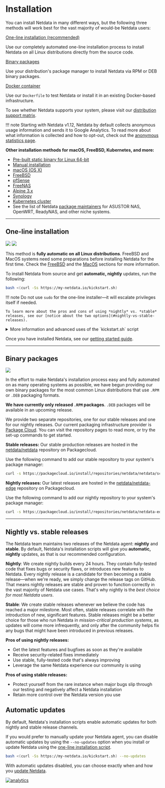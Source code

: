 # Installation

You can install Netdata in many different ways, but the following three methods will work best for the vast majority of would-be Netdata users:

<div class="install-nav-buttons">

  <div>
    <div class="inner">
      <a class="nav-button" href="#one-line-installation">One-line installation (recommended)</a>
      <p>Use our completely automated one-line installation process to install Netdata on all Linux distributions directly from the source code.</p>
    </div>
  </div>
  <div>
    <a class="nav-button" href="#binary-packages">Binary packages</a>
    <p>Use your distribution's package manager to install Netdata via RPM or DEB binary packages.</p>

  </div>
  <div>
    <a class="nav-button" href="../docker/">Docker container</a>
    <p>Use our <code>Dockerfile</code> to test Netdata or install it in an existing Docker-based infrastructure.</p>
  </div>

</div>

To see whether Netdata supports your system, please visit our [distribution support matrix](../../packaging/DISTRIBUTIONS.md).

!!! note
    Starting with Netdata v1.12, Netdata by default collects anonymous usage information and sends it to Google Analytics. To read more about what information is collected and how to opt-out, check out the [anonymous statistics page](../../docs/anonymous-statistics.md).

**Other installation methods for macOS, FreeBSD, Kubernetes, and more:** 

- [Pre-built static binary for Linux 64-bit](OTHERS.md#pre-built-static-binary-for-linux-64-bit)
- [Manual installation](MANUAL-INSTALLATION.md)
- [macOS (OS X)](OTHERS.md#macos)
- [FreeBSD](OTHERS.md#freebsd)
- [pfSense](OTHERS.md#pfsense)
- [FreeNAS](OTHERS.md#freenas)
- [Alpine 3.x](OTHERS.md#alpine-3-x)
- [Synology](OTHERS.md#synology)
- [Kubernetes cluster](https://github.com/netdata/helmchart#netdata-helm-chart-for-kubernetes-deployments)
- See the list of Netdata [package maintainers](../maintainers) for ASUSTOR NAS, OpenWRT, ReadyNAS, and other niche systems.

---

## One-line installation

![](https://registry.my-netdata.io/api/v1/badge.svg?chart=web_log_nginx.requests_per_url&options=unaligned&dimensions=kickstart&group=sum&after=-3600&label=last+hour&units=installations&value_color=orange&precision=0) ![](https://registry.my-netdata.io/api/v1/badge.svg?chart=web_log_nginx.requests_per_url&options=unaligned&dimensions=kickstart&group=sum&after=-86400&label=today&units=installations&precision=0)

This method is **fully automatic on all Linux distributions**. FreeBSD and MacOS systems need some preparations before installing Netdata for the first time. Check the [FreeBSD](OTHERS.md#freebsd) and the [MacOS](OTHERS.md#macos) sections for more information.

To install Netdata from source and get **automatic, nightly** updates, run the following:

```bash
bash <(curl -Ss https://my-netdata.io/kickstart.sh)
```

!!! note
    Do not use `sudo` for the one-line installer—it will escalate privileges itself if needed.

    To learn more about the pros and cons of using *nightly* vs. *stable* releases, see our [notice about the two options](#nightly-vs-stable-releases).

<details markdown="1"><summary>More information and advanced uses of the `kickstart.sh` script</summary>

**What `kickstart.sh` does:**

The `kickstart.sh` script:

- Detects the Linux distro and installs the required system packages for building Netdata after asking for confirmation
- Downloads the latest Netdata source tree to `/usr/src/netdata.git`
- Installs Netdata by running `./netdata-installer.sh` from the source tree
- Installs `netdata-updater.sh` to `cron.daily`, so your Netdata installation will be updated daily
- Outputs details about whether the installation succeeded or failed.

**Available options:**

You can customize your Netdata installation by passing options from `kickstart.sh` to `netdata-installer.sh`. With these options you can change the installation directory, enable/disable automatic updates, choose between the nightly (default) or stable channel, enable/disable plugins, and much more. For a full list of options, see the [`netdata-installer.sh` script](https://github.com/netdata/netdata/netdata-installer.sh#L149-L177).

Here are a few popular options:

- `--stable-channel`: Automatically update only on the release of new major versions.
- `--no-updates`: Prevent automatic updates of any kind.
- `--dont-wait`: Enable automated installs by not prompting for permission to install any required packages.
- `--dont-start-it`: Prevent the installer from starting Netdata automatically.

Here's an example of how to pass a few options through `kickstart.sh`:

```bash
bash <(curl -Ss https://my-netdata.io/kickstart.sh) --dont-wait --dont-start-it --stable-channel
```

**Verify the script's integrity:**

Verify the integrity of the script with this:

```bash
[ "8a2b054081a108dff915994ce77f2f2d" = "$(curl -Ss https://my-netdata.io/kickstart.sh | md5sum | cut -d ' ' -f 1)" ] && echo "OK, VALID" || echo "FAILED, INVALID"
```

This command will output `OK, VALID` to confirm that the script is intact and has not been tampered with.

</details>

Once you have installed Netdata, see our [getting started guide](../../docs/GettingStarted.md).

---

## Binary packages 
![](https://raw.githubusercontent.com/netdata/netdata/master/web/gui/images/packaging-beta-tag.svg?sanitize=true)

In the effort to make Netdata's installation process easy and fully automated on as many operating systems as possible, we have begun providing our own binary packages for the most common Linux distributions that use `.RPM` or `.DEB` packaging formats.

**We have currently only released `.RPM` packages**. `.DEB` packages will be available in an upcoming release. 

We provide two separate repositories, one for our stable releases and one for our nightly releases. Our current packaging infrastructure provider is [Package Cloud](https://packagecloud.io). You can visit the repository pages to read more, or try the set-up commands to get started.

**Stable releases:** Our stable production releases are hosted in the [netdata/netdata](https://packagecloud.io/netdata/netdata) repository on Packagecloud.

Use the following command to add our stable repository to your system's package manager:

```bash
curl -s https://packagecloud.io/install/repositories/netdata/netdata/script.rpm.sh | sudo bash
```

**Nightly releases:** Our latest releases are hosted in the [netdata/netdata-edge](https://packagecloud.io/netdata/netdata-edge) repository on Packagecloud.

Use the following command to add our nightly repository to your system's package manager:

```bash
curl -s https://packagecloud.io/install/repositories/netdata/netdata-edge/script.rpm.sh | sudo bash
```

---

## Nightly vs. stable releases

The Netdata team maintains two releases of the Netdata agent: **nightly** and **stable**. By default, Netdata's installation scripts will give you **automatic, nightly** updates, as that is our recommended configuration.

**Nightly**: We create nightly builds every 24 hours. They contain fully-tested code that fixes bugs or security flaws, or introduces new features to Netdata. Every nightly release is a candidate for then becoming a stable release—when we're ready, we simply change the release tags on GitHub. That means nightly releases are stable and proven to function correctly in the vast majority of Netdata use cases. That's why nightly is the *best choice for most Netdata users*.

**Stable**: We create stable releases whenever we believe the code has reached a major milestone. Most often, stable releases correlate with the introduction of new, significant features. Stable releases might be a better choice for those who run Netdata in *mission-critical production systems*, as updates will come more infrequently, and only after the community helps fix any bugs that might have been introduced in previous releases.

**Pros of using nightly releases:**

  - Get the latest features and bugfixes as soon as they're available
  - Receive security-related fixes immediately
  - Use stable, fully-tested code that's always improving
  - Leverage the same Netdata experience our community is using

**Pros of using stable releases:**

  - Protect yourself from the rare instance when major bugs slip through our testing and negatively affect a Netdata installation
  - Retain more control over the Netdata version you use


## Automatic updates

By default, Netdata's installation scripts enable automatic updates for both nightly and stable release channels.

If you would prefer to manually update your Netdata agent, you can disable automatic updates by using the `--no-updates` option when you install or update Netdata using the [one-line installation script](#one-line-installation).

```bash
bash <(curl -Ss https://my-netdata.io/kickstart.sh) --no-updates
```

With automatic updates disabled, you can choose exactly when and how you [update Netdata](UPDATE.md).

[![analytics](https://www.google-analytics.com/collect?v=1&aip=1&t=pageview&_s=1&ds=github&dr=https%3A%2F%2Fgithub.com%2Fnetdata%2Fnetdata&dl=https%3A%2F%2Fmy-netdata.io%2Fgithub%2Finstaller%2FREADME&_u=MAC~&cid=5792dfd7-8dc4-476b-af31-da2fdb9f93d2&tid=UA-64295674-3)]()
